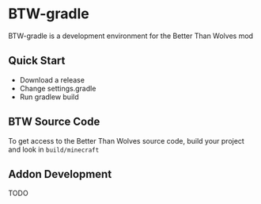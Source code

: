 # BTW-gradle

BTW-gradle is a development environment for the Better Than Wolves mod

## Quick Start

* Download a release
* Change settings.gradle
* Run gradlew build

## BTW Source Code

To get access to the Better Than Wolves source code, build your project and look in `build/minecraft`

## Addon Development

TODO
